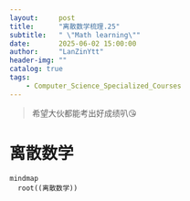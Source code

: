 ```yaml
---
layout:     post
title:      "离散数学梳理.25"
subtitle:   " \"Math learning\""
date:       2025-06-02 15:00:00
author:     "LanZinYtt"
header-img: ""
catalog: true
tags:
    - Computer_Science_Specialized_Courses
---
```


>希望大伙都能考出好成绩叭😘

# 离散数学

```mermaid
mindmap
  root((离散数学))
    
```
